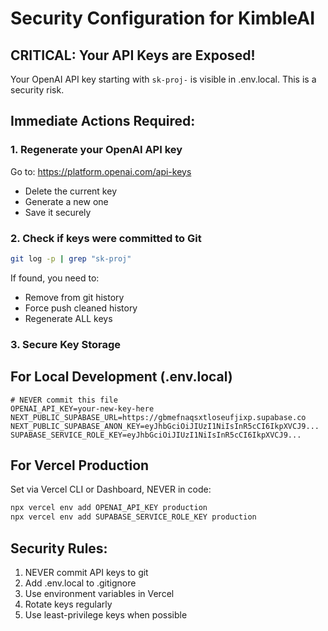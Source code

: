 # Security Configuration for KimbleAI

## CRITICAL: Your API Keys are Exposed!

Your OpenAI API key starting with `sk-proj-` is visible in .env.local. This is a security risk.

## Immediate Actions Required:

### 1. Regenerate your OpenAI API key
Go to: https://platform.openai.com/api-keys
- Delete the current key
- Generate a new one
- Save it securely

### 2. Check if keys were committed to Git
```bash
git log -p | grep "sk-proj"
```

If found, you need to:
- Remove from git history
- Force push cleaned history
- Regenerate ALL keys

### 3. Secure Key Storage

## For Local Development (.env.local)
```
# NEVER commit this file
OPENAI_API_KEY=your-new-key-here
NEXT_PUBLIC_SUPABASE_URL=https://gbmefnaqsxtloseufjixp.supabase.co
NEXT_PUBLIC_SUPABASE_ANON_KEY=eyJhbGciOiJIUzI1NiIsInR5cCI6IkpXVCJ9...
SUPABASE_SERVICE_ROLE_KEY=eyJhbGciOiJIUzI1NiIsInR5cCI6IkpXVCJ9...
```

## For Vercel Production
Set via Vercel CLI or Dashboard, NEVER in code:
```bash
npx vercel env add OPENAI_API_KEY production
npx vercel env add SUPABASE_SERVICE_ROLE_KEY production
```

## Security Rules:
1. NEVER commit API keys to git
2. Add .env.local to .gitignore
3. Use environment variables in Vercel
4. Rotate keys regularly
5. Use least-privilege keys when possible